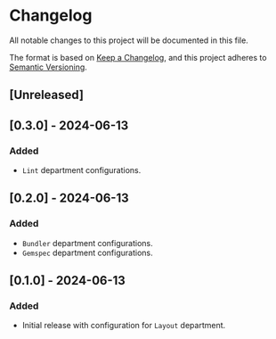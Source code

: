 # Changelog

All notable changes to this project will be documented in this file.

The format is based on [Keep a Changelog][1],
and this project adheres to [Semantic Versioning][2].

[1]: https://keepachangelog.com/en/1.1.0/
[2]: https://semver.org/spec/v2.0.0.html

## [Unreleased]
## [0.3.0] - 2024-06-13
### Added
- `Lint` department configurations.


## [0.2.0] - 2024-06-13
### Added
- `Bundler` department configurations.
- `Gemspec` department configurations.


## [0.1.0] - 2024-06-13
### Added
- Initial release with configuration for `Layout` department.
